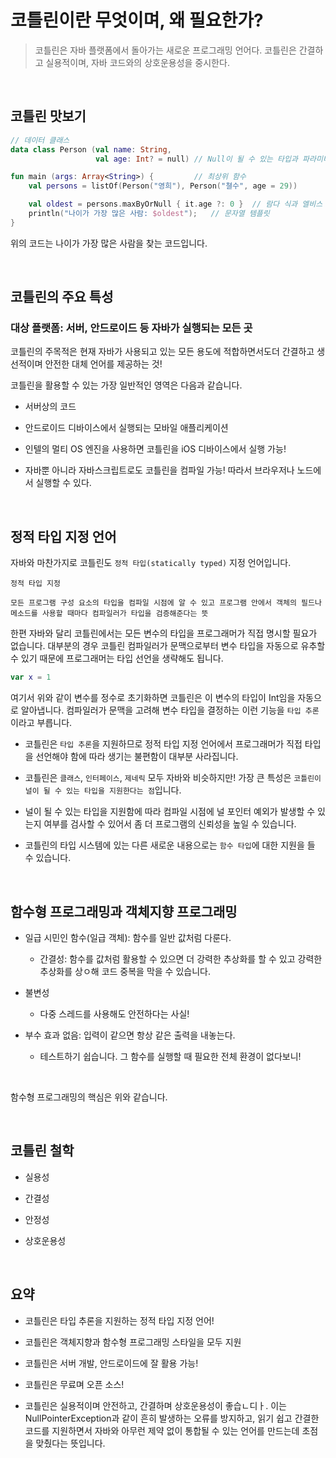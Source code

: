 # 코틀린이란 무엇이며, 왜 필요한가?

> 코틀린은 자바 플랫폼에서 돌아가는 새로운 프로그래밍 언어다. 코틀린은 간결하고 실용적이며, 자바 코드와의 상호운용성을 중시한다.

<br>

## 코틀린 맛보기

```kotlin
// 데이터 클래스
data class Person (val name: String,
                   val age: Int? = null) // Null이 될 수 있는 타입과 파라미터 디폴트 값

fun main (args: Array<String>) {         // 최상위 함수
    val persons = listOf(Person("영희"), Person("쳘수", age = 29))

    val oldest = persons.maxByOrNull { it.age ?: 0 }  // 람다 식과 엘비스 연산자
    println("나이가 가장 많은 사람: $oldest");   // 문자열 템플릿
}
```

위의 코드는 나이가 가장 많은 사람을 찾는 코드입니다. 

<br>

## 코틀린의 주요 특성

### 대상 플랫폼: 서버, 안드로이드 등 자바가 실행되는 모든 곳

코틀린의 주목적은 현재 자바가 사용되고 있는 모든 용도에 적합하면서도더 간결하고 생선적이며 안전한 대체 언어를 제공하는 것!

코틀린을 활용할 수 있는 가장 일반적인 영역은 다음과 같습니다.

- 서버상의 코드

- 안드로이드 디바이스에서 실행되는 모바일 애플리케이션

- 인텔의 멀티 OS 엔진을 사용하면 코틀린을 iOS 디바이스에서 실행 가능!

- 자바뿐 아니라 자바스크립트로도 코틀린을 컴파일 가능! 따라서 브라우저나 노드에서 실행할 수 있다.

<br>

## 정적 타입 지정 언어

자바와 마찬가지로 코틀린도 `정적 타입(statically typed)` 지정 언어입니다. 

```
정적 타입 지정

모든 프로그램 구성 요소의 타입을 컴파일 시점에 알 수 있고 프로그램 안에서 객체의 필드나 메소드를 사용할 때마다 컴파일러가 타입을 검증해준다는 뜻
```` 

한편 자바와 달리 코틀린에서는 모든 변수의 타입을 프로그래머가 직접 명시할 필요가 없습니다. 대부분의 경우 코틀린 컴파일러가 문맥으로부터 변수 타입을 자동으로 유추할 수 있기 때문에 프로그래머는 타입 선언을 생략해도 됩니다. 

```kotlin
var x = 1
```

여기서 위와 같이 변수를 정수로 초기화하면 코틀린은 이 변수의 타입이 Int임을 자동으로 알아냅니다. 컴파일러가 문맥을 고려해 변수 타입을 결정하는 이런 기능을 `타입 추론`이라고 부릅니다.

- 코틀린은 `타입 추론`을 지원하므로 정적 타입 지정 언어에서 프로그래머가 직접 타입을 선언해야 함에 따라 생기는 불편함이 대부분 사라집니다.

- 코틀린은 `클래스`, `인터페이스`, `제네릭` 모두 자바와 비슷하지만! 가장 큰 특성은 `코틀린이 널이 될 수 있는 타입을 지원한다는 점`입니다.

- 널이 될 수 있는 타입을 지원함에 따라 컴파일 시점에 널 포인터 예외가 발생할 수 있는지 여부를 검사할 수 있어서 좀 더 프로그램의 신뢰성을 높일 수 있습니다.

- 코틀린의 타입 시스템에 있는 다른 새로운 내용으로는 `함수 타입`에 대한 지원을 들 수 있습니다. 

<br>

## 함수형 프로그래밍과 객체지향 프로그래밍 

- 일급 시민인 함수(일급 객체): 함수를 일반 값처럼 다룬다.
    - 간결성: 함수를 값처럼 활용할 수 있으면 더 강력한 추상화를 할 수 있고 강력한 추상화를 상ㅇ해 코드 중복을 막을 수 있습니다.

- 불변성
    - 다중 스레드를 사용해도 안전하다는 사실!

- 부수 효과 없음: 입력이 같으면 항상 같은 출력을 내놓는다.
    - 테스트하기 쉽습니다. 그 함수를 실행할 때 필요한 전체 환경이 없다보니!

<br>

함수형 프로그래밍의 핵심은 위와 같습니다. 

<br>

## 코틀린 철학

- 실용성

- 간결성

- 안정성

- 상호운용성

<br>

## 요약

- 코틀린은 타입 추론을 지원하는 정적 타입 지정 언어!

- 코틀린은 객체지향과 함수형 프로그래밍 스타일을 모두 지원

- 코틀린은 서버 개발, 안드로이드에 잘 활용 가능!

- 코틀린은 무료며 오픈 소스!

- 코틀린은 실용적이며 안전하고, 간결하며 상호운용성이 좋습ㄴ디ㅏ. 이는 NullPointerException과 같이 흔히 발생하는 오류를 방지하고, 읽기 쉽고 간결한 코드를 지원하면서 자바와 아무런 제약 없이 통합될 수 있는 언어를 만드는데 초점을 맞췄다는 뜻입니다.

